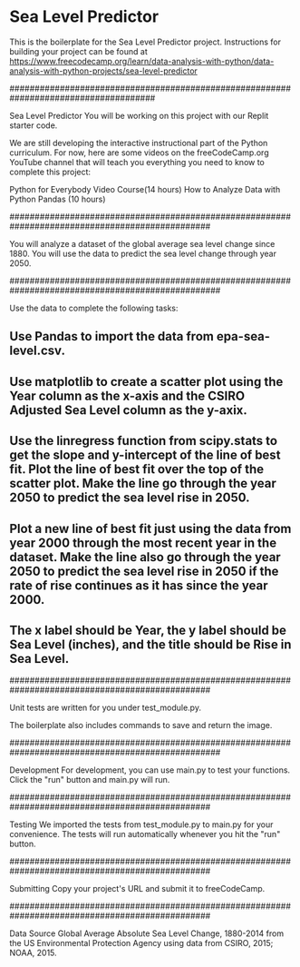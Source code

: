 # Sea Level Predictor

This is the boilerplate for the Sea Level Predictor project. Instructions for building your project can be found at https://www.freecodecamp.org/learn/data-analysis-with-python/data-analysis-with-python-projects/sea-level-predictor

#####################################################################################

Sea Level Predictor
You will be working on this project with our Replit starter code.

We are still developing the interactive instructional part of the Python curriculum. For now, here are some videos on the freeCodeCamp.org YouTube channel that will teach you everything you need to know to complete this project:

Python for Everybody Video Course(14 hours)
How to Analyze Data with Python Pandas (10 hours)

################################################################################################

You will analyze a dataset of the global average sea level change since 1880. You will use the data to predict the sea level change through year 2050.


##################################################################################################

Use the data to complete the following tasks:

Use Pandas to import the data from epa-sea-level.csv.
-

Use matplotlib to create a scatter plot using the Year column as the x-axis and the CSIRO Adjusted Sea Level column as the y-axix.
-

Use the linregress function from scipy.stats to get the slope and y-intercept of the line of best fit. Plot the line of best fit over the top of the scatter plot. Make the line go through the year 2050 to predict the sea level rise in 2050.
-

Plot a new line of best fit just using the data from year 2000 through the most recent year in the dataset. Make the line also go through the year 2050 to predict the sea level rise in 2050 if the rate of rise continues as it has since the year 2000.
-

The x label should be Year, the y label should be Sea Level (inches), and the title should be Rise in Sea Level.
-

################################################################################################

Unit tests are written for you under test_module.py.

The boilerplate also includes commands to save and return the image.


##################################################################################################

Development
For development, you can use main.py to test your functions. Click the "run" button and main.py will run.

################################################################################################

Testing
We imported the tests from test_module.py to main.py for your convenience. The tests will run automatically whenever you hit the "run" button.

################################################################################################

Submitting
Copy your project's URL and submit it to freeCodeCamp.

################################################################################################

Data Source
Global Average Absolute Sea Level Change, 1880-2014 from the US Environmental Protection Agency using data from CSIRO, 2015; NOAA, 2015.
